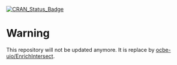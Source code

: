 [![CRAN_Status_Badge](http://www.r-pkg.org/badges/version/EnrichIntersect)](https://cran.r-project.org/package=EnrichIntersect)

# Warning

This repository will not be updated anymore. It is replace by [ocbe-uio/EnrichIntersect](https://github.com/ocbe-uio/EnrichIntersect).
